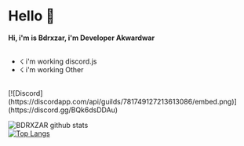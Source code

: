<h1> Hello 👋 </h1>
<b>Hi, i'm is Bdrxzar, i'm Developer Akwardwar</b>

<br />
<br />

- ☇ i'm working discord.js
- ☇ i'm working Other

<br />
[![Discord](https://discordapp.com/api/guilds/781749127213613086/embed.png)](https://discord.gg/BQk6dsDDAu)

<br />

![BDRXZAR github stats](https://github-readme-stats.vercel.app/api?username=badriian24&show_icons=true&theme=tokyonight)
<br />
[![Top Langs](https://github-readme-stats.vercel.app/api/top-langs/?username=badriian24)](https://github.com/badriian24/Bdrxzar)
